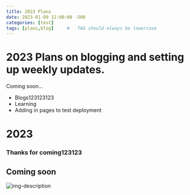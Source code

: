 ```yaml
---
title: 2023 Plans
date: 2023-01-09 12:00:00 -500
categories: [test]
tags: [plans,blog]     #   TAG should always be lowercase
---
```


# 2023 Plans on blogging and setting up weekly updates.

Coming soon...

* Blogs123123123
* Learning
* Adding in pages to test deployment

# 2023


### Thanks for coming123123

## Coming soon

![img-description](https://pbs.twimg.com/media/FmBKdzxWIAAcVvu?format=jpg&name=medium)
